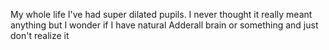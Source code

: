 My whole life I've had super dilated pupils. I never thought it really meant anything but I wonder if I have natural Adderall brain or something and just don't realize it

